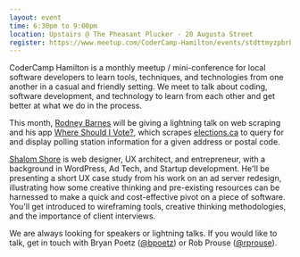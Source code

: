 ```yaml
---
layout: event
time: 6:30pm to 9:00pm
location: Upstairs @ The Pheasant Plucker - 20 Augusta Street
register: https://www.meetup.com/CoderCamp-Hamilton/events/stdttmyzpbrb/
---
```


CoderCamp Hamilton is a monthly meetup / mini-conference for local software developers to learn tools, techniques, and technologies from one another in a casual and friendly setting. We meet to talk about coding, software development, and technology to learn from each other and get better at what we do in the process.

This month, [Rodney Barnes](https://github.com/rdnybrns) will be giving a lightning talk on web scraping and his app [Where Should I Vote?](https://vote.bybarnes.dev), which scrapes [elections.ca](https://elections.ca) to query for and display polling station information for a given address or postal code.

[Shalom Shore](http://shalomshore.com/) is web designer, UX architect, and entrepreneur, with a background in WordPress, Ad Tech, and Startup development. He'll be presenting a short UX case study from his work on an ad server redesign, illustrating how some creative thinking and pre-existing resources can be harnessed to make a quick and cost-effective pivot on a piece of software. You'll get introduced to wireframing tools, creative thinking methodologies, and the importance of client interviews.

We are always looking for speakers or lightning talks. If you would like to talk, get in touch with Bryan Poetz ([@bpoetz](https://twitter.com/bpoetz)) or Rob Prouse ([@rprouse](https://twitter.com/rprouse)).
